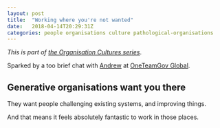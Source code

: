 ```yaml
---
layout: post
title:  "Working where you're not wanted"
date:   2018-04-14T20:29:31Z
categories: people organisations culture pathological-organisations
---
```

*This is part of [the Organisation Cultures series](/organisation-cultures/)*.

Sparked by a too brief chat with [Andrew][andrew] at [OneTeamGov Global][OneTeamGovGlobal].

<h2>Generative organisations want you there</h2>

They want people challenging existing systems, and improving things.

And that means it feels absolutely fantastic to work in those places.

[andrew]:           https://twitter.com/ad_greenway
[OneTeamGovGlobal]: https://www.oneteamgov.uk/global/
